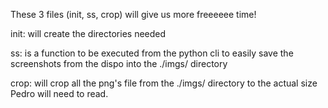 These 3 files (init, ss, crop)
will give us more freeeeee time!

init:
will create the directories needed

ss:
is a function to be executed from the python cli
to easily save the screenshots from the dispo into 
the ./imgs/ directory

crop:
will crop all the png's file from the ./imgs/ directory
to the actual size Pedro will need to read.
